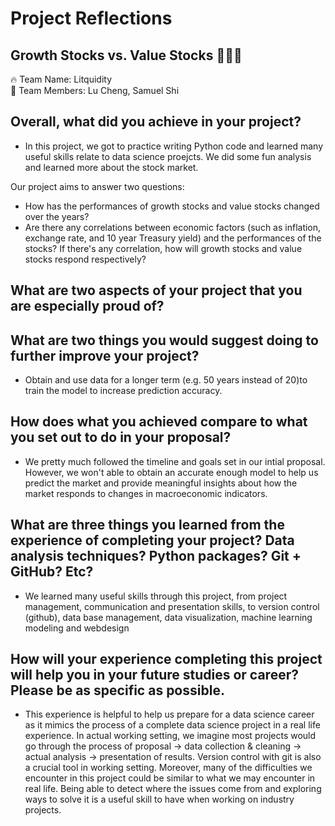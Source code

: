# Project Reflections
## Growth Stocks vs. Value Stocks :money_with_wings::money_with_wings::money_with_wings:
:fire: Team Name: Litquidity  
:rocket: Team Members: Lu Cheng, Samuel Shi  

## Overall, what did you achieve in your project? 
- In this project, we got to practice writing Python code and learned many useful skills relate to data science proejcts. We did some fun analysis and learned more about the stock market. 

Our project aims to answer two questions:
- How has the performances of growth stocks and value stocks changed over the years?
- Are there any correlations between economic factors (such as inflation, exchange rate, and 10 year Treasury yield) and the performances of the stocks? If there's any correlation, how will growth stocks and value stocks respond respectively?

## What are two aspects of your project that you are especially proud of? 

## What are two things you would suggest doing to further improve your project?
- Obtain and use data for a longer term (e.g. 50 years instead of 20)to train the model to increase prediction accuracy.

## How does what you achieved compare to what you set out to do in your proposal? 
- We pretty much followed the timeline and goals set in our intial proposal. However, we won't able to obtain an accurate enough model to help us predict the market and provide meaningful insights about how the market responds to changes in macroeconomic indicators. 

## What are three things you learned from the experience of completing your project? Data analysis techniques? Python packages? Git + GitHub? Etc? 
- We learned many useful skills through this project, from project management, communication and presentation skills, to version control (github), data base management, data visualization,  machine learning modeling and webdesign

## How will your experience completing this project will help you in your future studies or career? Please be as specific as possible. 
- This experience is helpful to help us prepare for a data science career as it mimics the process of a complete data science project in a real life experience. In actual working setting, we imagine most projects would go through the process of proposal -> data collection & cleaning -> actual analysis -> presentation of results. Version control with git is also a crucial tool in working setting. Moreover, many of the difficulties we encounter in this project could be similar to what we may encounter in real life. Being able to detect where the issues come from and exploring ways to solve it is a useful skill to have when working on industry projects. 
